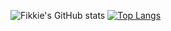 ![Fikkie's GitHub stats](https://github-readme-stats.vercel.app/api?username=Fikkie007&show_icons=true&theme=dark)
[![Top Langs](https://github-readme-stats.vercel.app/api/top-langs/?username=Fikkie007&layout=pie)](https://github.com/Fikkie007/github-readme-stats)
